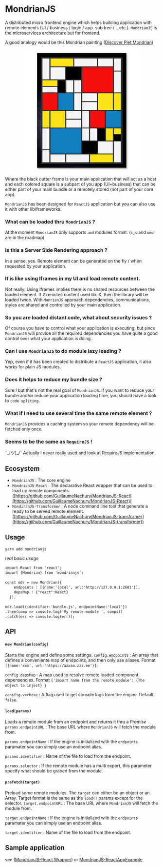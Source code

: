 # MondrianJS
A distributed micro frontend engine which helps building application with remote elements (UI / business / logic / app. sub tree / ...etc.). `MondrianJS` is the microservices architecture but for frontend.

A good analogy would be this Mondrian painting ([Discover Piet Mondrian](https://fr.wikipedia.org/wiki/Piet_Mondrian))

<p align="center">
  <img width="400" height="400" src="__img/mondrian.jpg">
</p> 

Where the black outter frame is your main application that will act as a host and each colored square is a subpart of you app (UI+business) that can be either part of your main bundle or a remotely stored (not part of your core app).

`MondrianJS` has been designed for `ReactJS` application but you can also use it with other lib/frameworks.

### What can be loaded thru `MondrianJS` ?
At the moment `MondrianJS` only supports `amd` modules format. (`cjs` and `umd` are in the roadmap)

### Is this a Server Side Rendering approach ?
In a sense, yes. Remote element can be generated on the fly / when requested by your application.

### It is like using Iframes in my UI and load remote content.
Not really. Using Iframes implies there is no shared resources between the loaded element. If 2 remotes content used lib. X,  then the library will be loaded twice. With `MonrianJS` approach dependencies, communications, styles are shared and controlled by your main application.

### So you are loaded distant code, what about security issues ?
Of course you have to control what your application is executing, but since `MondrianJS` will provide all the required dependencies you have quite a good control over what your application is doing.
 
### Can I use `MondrianJS` to do module lazy loading ?
Yep, even if it has been created to distribute a `ReactJS` application, it also works for plain JS modules.

### Does it helps to reduce my bundle size ?
Sure ! but that's not the real goal of `MondrianJS`. If you want to reduce your bundle and/or reduce your application loading time, you should have a look to `code spliting`.

### What if I need to use several time the same remote element ?
`MondrianJS` provides a caching system so your remote dependency will be fetched only once.

### Seems to be the same as `RequireJS` !
¯\_(ツ)_/¯ Actually I never really used and look at RequireJS implementation.


## Ecosystem
* `MondrianJS` : The core engine 
* `MondrianJS-React` : The declarative React wrapper that can be used to load up remote components. ([https://github.com/GuillaumeNachury/MondrianJS-React](https://github.com/GuillaumeNachury/MondrianJS-React))
* `MondiranJS-Transformer` : A node command line tool that generate a ready to be served remote element. ([https://github.com/GuillaumeNachury/MondrianJS-transformer](https://github.com/GuillaumeNachury/MondrianJS-transformer))


## Usage
`yarn add mondrianjs`

_real basic usage_
```
import React from 'react';
import {Mondrian} from 'mondrianjs'; 

const mdr = new Mondrian({
    endpoints : [{name:'local', url:'http://127.0.0.1:2601'}],
    depsMap : {"react":React}
  });

mdr.load({identifier:'bundle.js', endpointName:'local'})
.then(comp => console.log('My remote module ', comps))
.catch(err => console.log(err));
```
## API

#### `new Mondrian(config)`
Starts the engine and define some settings.
```config.endpoints``` : An array that defines a conveniente map of endpoints, and then only use aliases. Format `[{name:'xxx', url:'https://aaaaa.zzz.ee'}]`;

```config.depsMap``` : A map used to resolve remote loaded component depensencies. Format `{'import name from the remote module': {The object to inject} }`

```consfig.verbose``` : A flag used to get console logs from the engine. Default `false`.

#### `load(params)`
Loads a remote module from an endpoint and returns it thru a *Promise*
```params.endpointURL``` : The base URL where `MondrianJS` will fetch the module from.

```params.endpointName``` : If the engine is initialized with the `endpoints` paramater you can simply use an endpoint alias.

```params.identifier``` : Name of the file to load from the endpoint.

```params.selector``` : If the remote module has a multi export, this parameter specify what should be grabed from the module.

#### `prefetch(target)`
Preload some remote modules. The `target` can either be an object or an Array. Target format is the same as the `load()` params except for the selector.
```target.endpointURL``` : The base URL where `MondrianJS` will fetch the module from.

```target.endpointName``` : If the engine is initialized with the `endpoints` paramater you can simply use an endpoint alias.

```target.identifier``` : Name of the file to load from the endpoint.


## Sample application
see ([MondrianJS-React Wrapper](https://github.com/GuillaumeNachury/MondrianJS-React)) or [MondrianJS-ReactAppExample](https://github.com/GuillaumeNachury/MondrianJS-ReactAppExample)